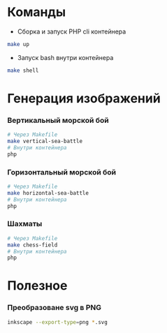 # Команды
- Сборка и запуск PHP cli контейнeра
```bash
make up
```
- Запуск bash внутри контейнера
```bash
make shell
```
# Генерация изображений
### Вертикальный морской бой
```bash
# Через Makefile
make vertical-sea-battle
# Внутри контейнера
php 
```
### Горизонтальный морской бой
```bash
# Через Makefile
make horizontal-sea-battle
# Внутри контейнера
php 
```
### Шахматы
```bash
# Через Makefile
make chess-field
# Внутри контейнера
php 
```

# Полезное
### Преобразоване svg в PNG
```bash
inkscape --export-type=png *.svg
```